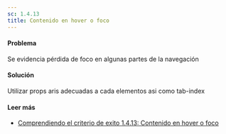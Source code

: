 ```yaml
---
sc: 1.4.13
title: Contenido en hover o foco
---
```


#### Problema

Se evidencia pérdida de foco en algunas partes de la navegación

#### Solución

Utilizar props aris adecuadas a cada elementos asi como tab-index

#### Leer más

- [Comprendiendo el criterio de exito 1.4.13: Contenido en hover o foco](https://www.w3.org/WAI/WCAG21/Understanding/content-on-hover-or-focus.html)